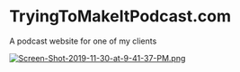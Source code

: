 # TryingToMakeItPodcast.com
A podcast website for one of my clients

[![Screen-Shot-2019-11-30-at-9-41-37-PM.png](https://i.postimg.cc/qqYyqhZp/Screen-Shot-2019-11-30-at-9-41-37-PM.png)](https://postimg.cc/vxrcSBsK)
